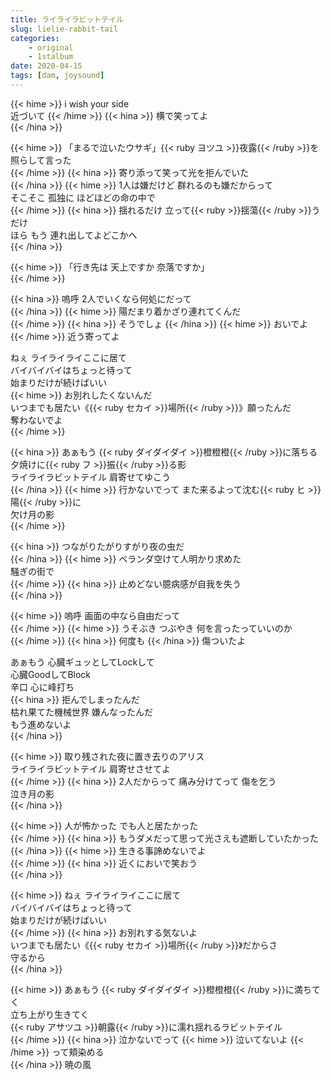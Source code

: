 ```yaml
---
title: ライライラビットテイル
slug: lielie-rabbit-tail
categories:
    - original
    - 1stalbum
date: 2020-04-15
tags: [dam, joysound]
---
```


{{< hime >}}
i wish your side  
近づいて 
{{< /hime >}}
{{< hina >}}
横で笑ってよ  
{{< /hina >}}

{{< hime >}}
「まるで泣いたウサギ」{{< ruby ヨツユ >}}夜露{{< /ruby >}}を照らして言った  
{{< /hime >}}
{{< hina >}}
寄り添って笑って光を拒んでいた  
{{< /hina >}}
{{< hime >}}
1人は嫌だけど 群れるのも嫌だからって  
そこそこ 孤独に ほどほどの命の中で  
{{< /hime >}}
{{< hina >}}
揺れるだけ 立って{{< ruby >}}揺蕩{{< /ruby >}}うだけ  
ほら もう 連れ出してよどこかへ  
{{< /hina >}}

{{< hime >}}
「行き先は 天上ですか 奈落ですか」  
{{< /hime >}}

{{< hina >}}
嗚呼 2人でいくなら何処にだって  
{{< /hina >}}
{{< hime >}}
陽だまり着かざり連れてくんだ  
{{< /hime >}}
{{< hina >}}
そうでしょ
{{< /hina >}} 
{{< hime >}}
おいでよ  
{{< /hime >}}
近う寄ってよ  

ねぇ ライライライここに居て  
バイバイバイはちょっと待って  
始まりだけが続けばいい  
{{< hime >}}
お別れしたくないんだ  
いつまでも居たい《{{< ruby セカイ >}}場所{{< /ruby >}}》願ったんだ  
奪わないでよ  
{{< /hime >}}

{{< hina >}}
あぁもう {{< ruby ダイダイダイ >}}橙橙橙{{< /ruby >}}に落ちる夕焼けに{{< ruby フ >}}振{{< /ruby >}}る影  
ライライラビットテイル 肩寄せてゆこう  
{{< /hina >}}
{{< hime >}}
行かないでって また来るよって沈む{{< ruby ヒ >}}陽{{< /ruby >}}に  
欠け月の影  
{{< /hime >}}

{{< hina >}}
つながりたがりすがり夜の虫だ  
{{< /hina >}}
{{< hime >}}
ベランダ空けて人明かり求めた  
騒ぎの街で  
{{< /hime >}}
{{< hina >}}
止めどない臆病感が自我を失う  
{{< /hina >}}

{{< hime >}}
嗚呼 画面の中なら自由だって  
{{< /hime >}}
{{< hime >}}
うそぶき つぶやき 何を言ったっていいのか  
{{< /hime >}}
{{< hina >}}
何度も
{{< /hina >}}
傷ついたよ  

あぁもう 心臓ギュッとしてLockして  
心臓GoodしてBlock  
辛口 心に峰打ち  
{{< hina >}}
拒んでしまったんだ  
枯れ果てた機械世界 嫌んなったんだ  
もう進めないよ  
{{< /hina >}}

{{< hime >}}
取り残された夜に置き去りのアリス  
ライライラビットテイル 肩寄せさせてよ  
{{< /hime >}}
{{< hina >}}
2人だからって 痛み分けてって 傷を乞う  
泣き月の影  
{{< /hina >}}

{{< hime >}}
人が怖かった でも人と居たかった  
{{< /hime >}}
{{< hina >}}
もうダメだって思って光さえも遮断していたかった  
{{< /hina >}}
{{< hime >}}
生きる事諦めないでよ  
{{< /hime >}}
{{< hina >}}
近くにおいで笑おう  
{{< /hina >}}

{{< hime >}}
ねぇ ライライライここに居て  
バイバイバイはちょっと待って  
始まりだけが続けばいい  
{{< /hime >}}
{{< hina >}}
お別れする気ないよ  
いつまでも居たい《{{< ruby セカイ >}}場所{{< /ruby >}}》だからさ  
守るから  
{{< /hina >}}

{{< hime >}}
あぁもう {{< ruby ダイダイダイ >}}橙橙橙{{< /ruby >}}に満ちてく  
立ち上がり生きてく  
{{< ruby アサツユ >}}朝露{{< /ruby >}}に濡れ揺れるラビットテイル  
{{< /hime >}}
{{< hina >}}
泣かないでって
{{< hime >}}
泣いてないよ
{{< /hime >}}
って頬染める  
{{< /hina >}}
暁の風  
